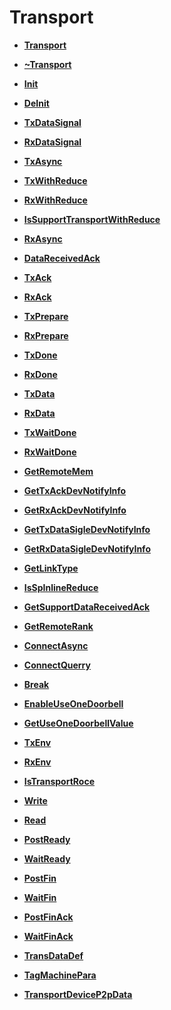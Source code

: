# Transport 

-   **[Transport](Transport-7.md)**  

-   **[\~Transport](Transport-8.md)**  

-   **[Init](Init-9.md)**  

-   **[DeInit](DeInit-10.md)**  

-   **[TxDataSignal](TxDataSignal.md)**  

-   **[RxDataSignal](RxDataSignal.md)**  

-   **[TxAsync](TxAsync.md)**  

-   **[TxWithReduce](TxWithReduce.md)**  

-   **[RxWithReduce](RxWithReduce.md)**  

-   **[IsSupportTransportWithReduce](IsSupportTransportWithReduce.md)**  

-   **[RxAsync](RxAsync.md)**  

-   **[DataReceivedAck](DataReceivedAck.md)**  

-   **[TxAck](TxAck.md)**  

-   **[RxAck](RxAck.md)**  

-   **[TxPrepare](TxPrepare.md)**  

-   **[RxPrepare](RxPrepare.md)**  

-   **[TxDone](TxDone.md)**  

-   **[RxDone](RxDone.md)**  

-   **[TxData](TxData.md)**  

-   **[RxData](RxData.md)**  

-   **[TxWaitDone](TxWaitDone.md)**  

-   **[RxWaitDone](RxWaitDone.md)**  

-   **[GetRemoteMem](GetRemoteMem.md)**  

-   **[GetTxAckDevNotifyInfo](GetTxAckDevNotifyInfo.md)**  

-   **[GetRxAckDevNotifyInfo](GetRxAckDevNotifyInfo.md)**  

-   **[GetTxDataSigleDevNotifyInfo](GetTxDataSigleDevNotifyInfo.md)**  

-   **[GetRxDataSigleDevNotifyInfo](GetRxDataSigleDevNotifyInfo.md)**  

-   **[GetLinkType](GetLinkType.md)**  

-   **[IsSpInlineReduce](IsSpInlineReduce.md)**  

-   **[GetSupportDataReceivedAck](GetSupportDataReceivedAck.md)**  

-   **[GetRemoteRank](GetRemoteRank.md)**  

-   **[ConnectAsync](ConnectAsync.md)**  

-   **[ConnectQuerry](ConnectQuerry.md)**  

-   **[Break](Break.md)**  

-   **[EnableUseOneDoorbell](EnableUseOneDoorbell.md)**  

-   **[GetUseOneDoorbellValue](GetUseOneDoorbellValue.md)**  

-   **[TxEnv](TxEnv.md)**  

-   **[RxEnv](RxEnv.md)**  

-   **[IsTransportRoce](IsTransportRoce.md)**  

-   **[Write](Write.md)**  

-   **[Read](Read.md)**  

-   **[PostReady](PostReady.md)**  

-   **[WaitReady](WaitReady.md)**  

-   **[PostFin](PostFin.md)**  

-   **[WaitFin](WaitFin.md)**  

-   **[PostFinAck](PostFinAck.md)**  

-   **[WaitFinAck](WaitFinAck.md)**  

-   **[TransDataDef](TransDataDef.md)**  

-   **[TagMachinePara](TagMachinePara.md)**  

-   **[TransportDeviceP2pData](TransportDeviceP2pData.md)**  

